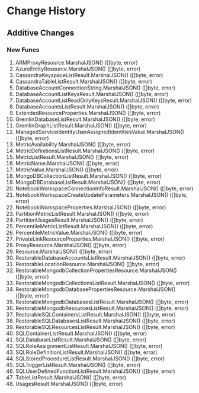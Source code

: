 # Change History

## Additive Changes

### New Funcs

1. ARMProxyResource.MarshalJSON() ([]byte, error)
1. AzureEntityResource.MarshalJSON() ([]byte, error)
1. CassandraKeyspaceListResult.MarshalJSON() ([]byte, error)
1. CassandraTableListResult.MarshalJSON() ([]byte, error)
1. DatabaseAccountConnectionString.MarshalJSON() ([]byte, error)
1. DatabaseAccountListKeysResult.MarshalJSON() ([]byte, error)
1. DatabaseAccountListReadOnlyKeysResult.MarshalJSON() ([]byte, error)
1. DatabaseAccountsListResult.MarshalJSON() ([]byte, error)
1. ExtendedResourceProperties.MarshalJSON() ([]byte, error)
1. GremlinDatabaseListResult.MarshalJSON() ([]byte, error)
1. GremlinGraphListResult.MarshalJSON() ([]byte, error)
1. ManagedServiceIdentityUserAssignedIdentitiesValue.MarshalJSON() ([]byte, error)
1. MetricAvailability.MarshalJSON() ([]byte, error)
1. MetricDefinitionsListResult.MarshalJSON() ([]byte, error)
1. MetricListResult.MarshalJSON() ([]byte, error)
1. MetricName.MarshalJSON() ([]byte, error)
1. MetricValue.MarshalJSON() ([]byte, error)
1. MongoDBCollectionListResult.MarshalJSON() ([]byte, error)
1. MongoDBDatabaseListResult.MarshalJSON() ([]byte, error)
1. NotebookWorkspaceConnectionInfoResult.MarshalJSON() ([]byte, error)
1. NotebookWorkspaceCreateUpdateParameters.MarshalJSON() ([]byte, error)
1. NotebookWorkspaceProperties.MarshalJSON() ([]byte, error)
1. PartitionMetricListResult.MarshalJSON() ([]byte, error)
1. PartitionUsagesResult.MarshalJSON() ([]byte, error)
1. PercentileMetricListResult.MarshalJSON() ([]byte, error)
1. PercentileMetricValue.MarshalJSON() ([]byte, error)
1. PrivateLinkResourceProperties.MarshalJSON() ([]byte, error)
1. ProxyResource.MarshalJSON() ([]byte, error)
1. Resource.MarshalJSON() ([]byte, error)
1. RestorableDatabaseAccountsListResult.MarshalJSON() ([]byte, error)
1. RestorableLocationResource.MarshalJSON() ([]byte, error)
1. RestorableMongodbCollectionPropertiesResource.MarshalJSON() ([]byte, error)
1. RestorableMongodbCollectionsListResult.MarshalJSON() ([]byte, error)
1. RestorableMongodbDatabasePropertiesResource.MarshalJSON() ([]byte, error)
1. RestorableMongodbDatabasesListResult.MarshalJSON() ([]byte, error)
1. RestorableMongodbResourcesListResult.MarshalJSON() ([]byte, error)
1. RestorableSQLContainersListResult.MarshalJSON() ([]byte, error)
1. RestorableSQLDatabasesListResult.MarshalJSON() ([]byte, error)
1. RestorableSQLResourcesListResult.MarshalJSON() ([]byte, error)
1. SQLContainerListResult.MarshalJSON() ([]byte, error)
1. SQLDatabaseListResult.MarshalJSON() ([]byte, error)
1. SQLRoleAssignmentListResult.MarshalJSON() ([]byte, error)
1. SQLRoleDefinitionListResult.MarshalJSON() ([]byte, error)
1. SQLStoredProcedureListResult.MarshalJSON() ([]byte, error)
1. SQLTriggerListResult.MarshalJSON() ([]byte, error)
1. SQLUserDefinedFunctionListResult.MarshalJSON() ([]byte, error)
1. TableListResult.MarshalJSON() ([]byte, error)
1. UsagesResult.MarshalJSON() ([]byte, error)
